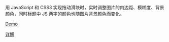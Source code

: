 用 JavaScript 和 CSS3 实现拖动滑块时，实时调整图片的内边距、模糊度、背景颜色，同时标题中 JS 两字的颜色也随图片背景颜色而变化。


[Demo](https://github.com/dsc19968/MyLearn/JavaScript30/03/index.html)

[详解](https://github.com/liyuechun/JavaScript30-liyuechun/tree/master/03%20-%20CSS%20Variables)